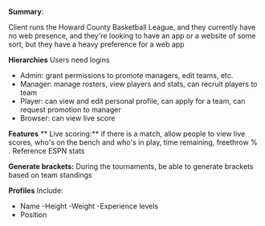 __Summary__:

Client runs the Howard County Basketball League, and they currently have no web presence, and they're looking to have an app or a website of some sort, but they have a heavy preference for a web app

__Hierarchies__
Users need logins
- Admin: grant permissions to promote managers, edit teams, etc.
- Manager: manage rosters, view players and stats, can recruit players to team
- Player: can view and edit personal profile, can apply for a team, can request promotion to manager 
- Browser: can view live score

__Features__
** Live scoring:**
if there is a match, allow people to view live scores, who's on the bench and who's in play, time remaining, freethrow % . Reference ESPN stats

**Generate brackets:**
During the tournaments, be able to generate brackets based on team standings

**Profiles**
Include:
- Name
-Height
-Weight
-Experience levels
- Position
